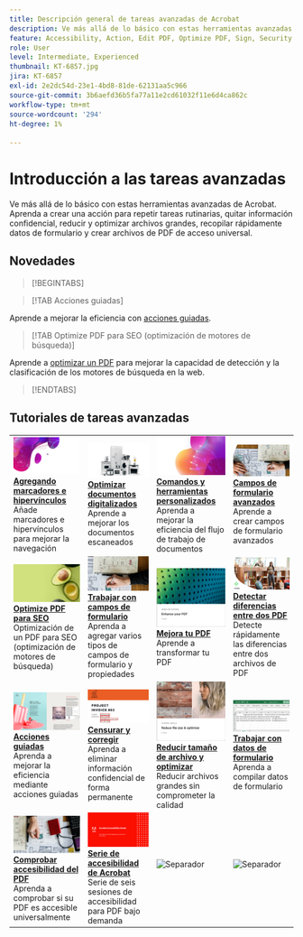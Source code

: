 ```yaml
---
title: Descripción general de tareas avanzadas de Acrobat
description: Ve más allá de lo básico con estas herramientas avanzadas de Acrobat
feature: Accessibility, Action, Edit PDF, Optimize PDF, Sign, Security
role: User
level: Intermediate, Experienced
thumbnail: KT-6857.jpg
jira: KT-6857
exl-id: 2e2dc54d-23e1-4bd8-81de-62131aa5c966
source-git-commit: 3b6aefd36b5fa77a11e2cd61032f11e6d4ca862c
workflow-type: tm+mt
source-wordcount: '294'
ht-degree: 1%

---
```


# Introducción a las tareas avanzadas

Ve más allá de lo básico con estas herramientas avanzadas de Acrobat. Aprenda a crear una acción para repetir tareas rutinarias, quitar información confidencial, reducir y optimizar archivos grandes, recopilar rápidamente datos de formulario y crear archivos de PDF de acceso universal.

## Novedades

>[!BEGINTABS]

>[!TAB Acciones guiadas]

Aprende a mejorar la eficiencia con [acciones guiadas](action.md).

>[!TAB Optimize PDF para SEO (optimización de motores de búsqueda)]

Aprende a [optimizar un PDF](optimizeseo.md) para mejorar la capacidad de detección y la clasificación de los motores de búsqueda en la web.

>[!ENDTABS]

## Tutoriales de tareas avanzadas

<table style="table-layout:fixed">
<tr>
  <td>
    <a href="bookmarks.md">
      <img alt="Adición de marcadores e hipervínculos" src="../assets/bookmarks.png" />
    </a>
    <div>
      <a href="bookmarks.md"><strong>Agregando marcadores e hipervínculos</strong></a>
      </div>
      Añade marcadores e hipervínculos para mejorar la navegación
  </td>
  <td>
    <a href="optimizescan.md">
      <img alt="Optimizar documentos digitalizados" src="../assets/optimize.png" />
    </a>
    <div>
      <a href="optimizescan.md"><strong>Optimizar documentos digitalizados</strong></a>
      </div>
      Aprende a mejorar los documentos escaneados
  </td>
  <td>
    <a href="custom.md">
      <img alt="Comandos y herramientas personalizados" src="../assets/custom-commands.png" />
    </a>
    <div>
      <a href="custom.md"><strong>Comandos y herramientas personalizados</strong></a>
      </div>
      Aprenda a mejorar la eficiencia del flujo de trabajo de documentos
  </td>
  <td>
    <a href="advancedforms.md">
      <img alt="Campos de formulario avanzados" src="../assets/advanced-forms.png" />
    </a>
    <div>
      <a href="advancedforms.md"><strong>Campos de formulario avanzados</strong></a>
      </div>
      Aprende a crear campos de formulario avanzados
  </td>
</tr>
<tr>
 <td>
    <a href="optimizeseo.md">
      <img alt="Optimize PDF para SEO" src="../assets/seo.png" />
    </a>
    <div>
      <a href="optimizeseo.md"><strong>Optimize PDF para SEO</strong></a>
      </div>
      Optimización de un PDF para SEO (optimización de motores de búsqueda)
  </td>
  <td>
    <a href="workforms.md">
      <img alt="Trabajar con campos de formulario" src="../assets/work-forms.png" />
    </a>
    <div>
      <a href="workforms.md"><strong>Trabajar con campos de formulario</strong></a>
      </div>
      Aprenda a agregar varios tipos de campos de formulario y propiedades
  </td>
  <td>
    <a href="enhance.md">
      <img alt="Mejorar su PDF" src="../assets/enhance.png" />
    </a>
    <div>
      <a href="enhance.md"><strong>Mejora tu PDF</strong></a>
      </div>
      Aprende a transformar tu PDF
  </td>
 <td>
    <a href="compare.md">
      <img alt="Detectar diferencias entre dos PDF" src="../assets/compare.png" />
    </a>
    <div>
      <a href="compare.md"><strong>Detectar diferencias entre dos PDF</strong></a>
      </div>
      Detecte rápidamente las diferencias entre dos archivos de PDF
  </td>
</tr>
<tr>
  <td>
    <a href="action.md">
      <img alt="Acciones guiadas" src="../assets/action.png" />
    </a>
    <div>
      <a href="action.md"><strong>Acciones guiadas</strong></a>
      </div>
      Aprenda a mejorar la eficiencia mediante acciones guiadas
  </td>
  <td>
    <a href="redact.md">
      <img alt="Censurar y Corregir" src="../assets/redact.png" />
    </a>
    <div>
      <a href="redact.md"><strong>Censurar y corregir</strong></a>
      </div>
      Aprenda a eliminar información confidencial de forma permanente
  </td>
 <td>
    <a href="reduce.md">
      <img alt="Reducir el tamaño del archivo y optimizar" src="../assets/reduce.png" />
    </a>
    <div>
      <a href="reduce.md"><strong>Reducir tamaño de archivo y optimizar</strong></a>
      </div>
      Reducir archivos grandes sin comprometer la calidad
  </td>
  <td>
    <a href="formdata.md">
      <img alt="Trabajar con datos de formulario" src="../assets/form-data.png" />
    </a>
    <div>
      <a href="formdata.md"><strong>Trabajar con datos de formulario</strong></a>
      </div>
      Aprenda a compilar datos de formulario
  </td>
</tr>
<tr>
 <td>
    <a href="accessibility.md">
      <img alt="Comprobar Accesibilidad Del PDF" src="../assets/accessibility.png" />
    </a>
    <div>
      <a href="accessibility.md"><strong>Comprobar accesibilidad del PDF</strong></a>
      </div>
      Aprenda a comprobar si su PDF es accesible universalmente
  </td>
 <td>
    <a href="accessibility-series.md">
      <img alt="Serie de accesibilidad de Acrobat" src="../assets/accessibility-series.png" />
    </a>
    <div>
      <a href="accessibility-series.md"><strong>Serie de accesibilidad de Acrobat</strong></a>
      </div>
      Serie de seis sesiones de accesibilidad para PDF bajo demanda
  </td>
  <td>
   <img alt="Separador" src="../assets/Grayspacer.png" />
    <div>
    <br>
  </td> 
  <td>
   <img alt="Separador" src="../assets/Grayspacer.png" />
    <div>
    <br>
  </td>  
</tr>
</table>
